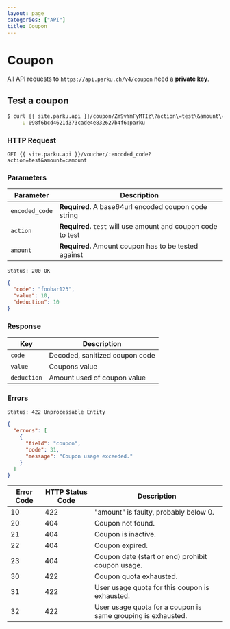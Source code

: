 ```yaml
---
layout: page
categories: ["API"]
title: Coupon
---
```


# Coupon

All API requests to `https://api.parku.ch/v4/coupon` need a __private key__.

## Test a coupon

```sh
$ curl {{ site.parku.api }}/coupon/Zm9vYmFyMTIz\?action\=test\&amount\=42 \
    -u 098f6bcd4621d373cade4e832627b4f6:parku
```

### HTTP Request

`GET {{ site.parku.api }}/voucher/:encoded_code?action=test&amount=:amount`

### Parameters

Parameter     | Description
---           | ---
`encoded_code`| __Required.__ A base64url encoded coupon code string
`action`      | __Required.__ `test` will use amount and coupon code to test
`amount`      | __Required.__ Amount coupon has to be tested against

```nginx
Status: 200 OK
```
```json
{
  "code": "foobar123",
  "value": 10,
  "deduction": 10
}
```

### Response

Key               | Description
---               | ---
`code`            | Decoded, sanitized coupon code
`value`           | Coupons value
`deduction`       | Amount used of coupon value

### Errors

```nginx
Status: 422 Unprocessable Entity
```
```json
{
  "errors": [
    {
      "field": "coupon",
      "code": 31,
      "message": "Coupon usage exceeded."
    }
  ]
}
```

Error Code | HTTP Status Code | Description
---        | ---              | ---
10         | 422              | "amount" is faulty, probably below 0.
20         | 404              | Coupon not found.
21         | 404              | Coupon is inactive.
22         | 404              | Coupon expired.
23         | 404              | Coupon date (start or end) prohibit coupon usage.
30         | 422              | Coupon quota exhausted.
31         | 422              | User usage quota for this coupon is exhausted.
32         | 422              | User usage quota for a coupon is same grouping is exhausted.
